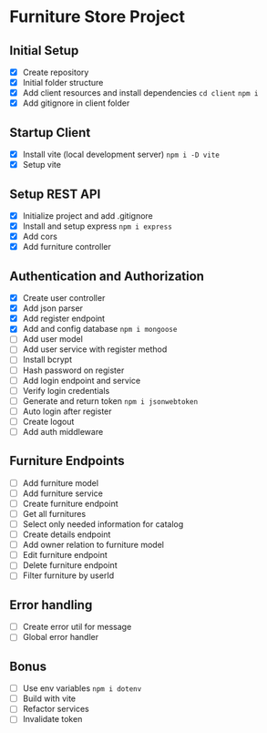 # Furniture Store Project

## Initial Setup
 - [x] Create repository
 - [x] Initial folder structure
 - [x] Add client resources and install dependencies `cd client` `npm i`
 - [x] Add gitignore in client folder

## Startup Client
 - [x] Install vite (local development server) `npm i -D vite`
 - [x] Setup vite

## Setup REST API
 - [x] Initialize project and add .gitignore
 - [x] Install and setup express `npm i express`
 - [x] Add cors
 - [x] Add furniture controller

## Authentication and Authorization
 - [x] Create user controller
 - [x] Add json parser
 - [x] Add register endpoint
 - [x] Add and config database `npm i mongoose`
 - [ ] Add user model
 - [ ] Add user service with register method
 - [ ] Install bcrypt
 - [ ] Hash password on register
 - [ ] Add login endpoint and service
 - [ ] Verify login credentials
 - [ ] Generate and return token `npm i jsonwebtoken`
 - [ ] Auto login after register
 - [ ] Create logout
 - [ ] Add auth middleware
  
## Furniture Endpoints
 - [ ] Add furniture model
 - [ ] Add furniture service
 - [ ] Create furniture endpoint
 - [ ] Get all furnitures
 - [ ] Select only needed information for catalog
 - [ ] Create details endpoint
 - [ ] Add owner relation to furniture model
 - [ ] Edit furniture endpoint
 - [ ] Delete furniture endpoint
 - [ ] Filter furniture by userId

## Error handling 
 - [ ] Create error util for message
 - [ ] Global error handler

## Bonus
 - [ ] Use env variables `npm i dotenv`
 - [ ] Build with vite
 - [ ] Refactor services
 - [ ] Invalidate token